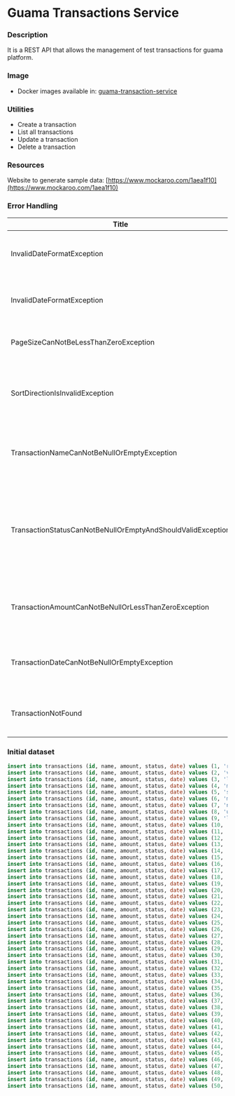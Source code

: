 # Guama Transactions Service

### Description
It is a REST API that allows the management of test transactions for guama platform.

### Image
- Docker images available in: [guama-transaction-service](https://hub.docker.com/r/gamezluisdev/guama-transactions-service)

### Utilities
- Create a transaction
- List all transactions
- Update a transaction
- Delete a transaction

### Resources
Website to generate sample data: [https://www.mockaroo.com/1aea1f10](https://www.mockaroo.com/1aea1f10)

### Error Handling
| Title | Description | Code |
| --- | --- | --- |
| InvalidDateFormatException | The date %s does not have the format ISO 8601 | GUAMA-TS-001 |
| InvalidDateFormatException | The page number can't be less than zero | GUAMA-TS-002 |
| PageSizeCanNotBeLessThanZeroException | The page size can't be less than zero | GUAMA-TS-003 |
| SortDirectionIsInvalidException | The sort direction %s isn't valid direction, use asc or desc | GUAMA-TS-004 |
| TransactionNameCanNotBeNullOrEmptyException | The transaction name can not be null or empty exception | GUAMA-TS-005 |
| TransactionStatusCanNotBeNullOrEmptyAndShouldValidException | The transaction status cannot be null or empty and must be PAID, PENDING or DECLINED | GUAMA-TS-006 |
| TransactionAmountCanNotBeNullOrLessThanZeroException | The transaction amount can't be null or less than zero | GUAMA-TS-007 |
| TransactionDateCanNotBeNullOrEmptyException | The transaction date can not be null or empty exception | GUAMA-TS-008 |
| TransactionNotFound | The transaction with id <%d> was not found | GUAMA-TS-009 |

### Initial dataset
```sql
insert into transactions (id, name, amount, status, date) values (1, 'rutrum at lorem integer', 518627.8, 'REJECTED', '2023-04-04 08:36:11');
insert into transactions (id, name, amount, status, date) values (2, 'vestibulum ac est lacinia', 294122.6, 'PAID', '2023-01-21 02:06:49');
insert into transactions (id, name, amount, status, date) values (3, 'lacinia erat', 140456.61, 'PAID', '2023-07-26 18:29:14');
insert into transactions (id, name, amount, status, date) values (4, 'mauris sit amet eros', 502787.67, 'PENDING', '2023-10-15 21:19:15');
insert into transactions (id, name, amount, status, date) values (5, 'suscipit nulla elit ac', 636293.28, 'PAID', '2023-10-06 07:05:31');
insert into transactions (id, name, amount, status, date) values (6, 'maecenas ut', 811974.89, 'REJECTED', '2023-08-14 16:51:41');
insert into transactions (id, name, amount, status, date) values (7, 'nonummy maecenas tincidunt lacus', 870643.75, 'PAID', '2023-01-29 14:05:43');
insert into transactions (id, name, amount, status, date) values (8, 'urna pretium', 740861.96, 'PAID', '2023-01-09 02:14:41');
insert into transactions (id, name, amount, status, date) values (9, 'luctus cum sociis', 789569.88, 'PAID', '2023-01-20 11:25:21');
insert into transactions (id, name, amount, status, date) values (10, 'posuere metus', 676985.68, 'PAID', '2023-05-16 19:09:43');
insert into transactions (id, name, amount, status, date) values (11, 'duis bibendum', 600573.77, 'PAID', '2023-06-29 05:13:57');
insert into transactions (id, name, amount, status, date) values (12, 'ut erat', 381184.59, 'PAID', '2023-08-18 05:49:46');
insert into transactions (id, name, amount, status, date) values (13, 'lorem vitae mattis', 424356.77, 'PENDING', '2023-02-22 02:56:04');
insert into transactions (id, name, amount, status, date) values (14, 'lectus aliquam sit', 389144.16, 'REJECTED', '2023-11-15 03:06:58');
insert into transactions (id, name, amount, status, date) values (15, 'porttitor lorem id', 332663.89, 'REJECTED', '2023-07-17 18:58:32');
insert into transactions (id, name, amount, status, date) values (16, 'justo nec condimentum neque', 623394.57, 'PAID', '2023-05-22 15:33:46');
insert into transactions (id, name, amount, status, date) values (17, 'mattis egestas metus aenean', 545136.63, 'PAID', '2023-09-25 07:21:41');
insert into transactions (id, name, amount, status, date) values (18, 'dui vel sem', 516636.78, 'PENDING', '2023-08-21 04:48:45');
insert into transactions (id, name, amount, status, date) values (19, 'in lectus pellentesque at', 427786.32, 'REJECTED', '2023-07-06 22:53:41');
insert into transactions (id, name, amount, status, date) values (20, 'vestibulum rutrum rutrum', 668264.5, 'PENDING', '2023-07-06 05:11:12');
insert into transactions (id, name, amount, status, date) values (21, 'eu orci mauris', 601490.62, 'REJECTED', '2023-03-28 11:25:50');
insert into transactions (id, name, amount, status, date) values (22, 'ligula nec', 536568.14, 'PENDING', '2023-08-14 09:09:32');
insert into transactions (id, name, amount, status, date) values (23, 'faucibus cursus urna ut', 857942.83, 'PAID', '2023-03-18 05:57:00');
insert into transactions (id, name, amount, status, date) values (24, 'leo pellentesque ultrices mattis', 747332.0, 'PAID', '2023-05-13 06:25:02');
insert into transactions (id, name, amount, status, date) values (25, 'elementum pellentesque quisque', 119810.04, 'PAID', '2023-09-20 03:53:15');
insert into transactions (id, name, amount, status, date) values (26, 'quis tortor id', 715172.08, 'PAID', '2023-06-20 03:01:34');
insert into transactions (id, name, amount, status, date) values (27, 'condimentum curabitur in', 717127.91, 'PENDING', '2023-01-05 04:09:02');
insert into transactions (id, name, amount, status, date) values (28, 'consectetuer adipiscing elit proin', 607049.67, 'PAID', '2023-03-10 01:18:20');
insert into transactions (id, name, amount, status, date) values (29, 'ac nulla', 484687.04, 'PENDING', '2023-06-20 10:04:30');
insert into transactions (id, name, amount, status, date) values (30, 'volutpat quam pede', 936382.3, 'PENDING', '2023-11-20 17:22:37');
insert into transactions (id, name, amount, status, date) values (31, 'et magnis', 120217.22, 'REJECTED', '2023-12-04 12:53:11');
insert into transactions (id, name, amount, status, date) values (32, 'sit amet justo', 836310.94, 'REJECTED', '2023-02-18 23:19:05');
insert into transactions (id, name, amount, status, date) values (33, 'platea dictumst aliquam augue', 921164.5, 'PENDING', '2023-09-22 12:08:26');
insert into transactions (id, name, amount, status, date) values (34, 'maecenas leo odio condimentum', 485532.07, 'PAID', '2023-03-27 05:53:54');
insert into transactions (id, name, amount, status, date) values (35, 'turpis enim', 476313.11, 'PENDING', '2023-07-16 04:42:51');
insert into transactions (id, name, amount, status, date) values (36, 'sed vestibulum sit amet', 517389.18, 'PAID', '2023-09-15 06:53:09');
insert into transactions (id, name, amount, status, date) values (37, 'diam nam tristique tortor', 914354.29, 'PAID', '2023-10-31 19:16:42');
insert into transactions (id, name, amount, status, date) values (38, 'nulla elit ac nulla', 147093.87, 'PENDING', '2023-12-13 20:23:52');
insert into transactions (id, name, amount, status, date) values (39, 'dignissim vestibulum vestibulum', 109190.2, 'PENDING', '2023-07-30 18:34:20');
insert into transactions (id, name, amount, status, date) values (40, 'felis eu', 360217.18, 'PAID', '2023-03-01 10:17:21');
insert into transactions (id, name, amount, status, date) values (41, 'at feugiat non', 289593.9, 'REJECTED', '2023-04-21 14:51:37');
insert into transactions (id, name, amount, status, date) values (42, 'in blandit ultrices', 770638.56, 'REJECTED', '2023-12-12 06:54:00');
insert into transactions (id, name, amount, status, date) values (43, 'mauris laoreet ut rhoncus', 462960.88, 'REJECTED', '2023-04-06 10:51:55');
insert into transactions (id, name, amount, status, date) values (44, 'platea dictumst aliquam', 351265.43, 'PAID', '2023-05-01 21:54:17');
insert into transactions (id, name, amount, status, date) values (45, 'donec vitae nisi', 423955.46, 'PAID', '2023-04-15 21:26:51');
insert into transactions (id, name, amount, status, date) values (46, 'rutrum ac lobortis vel', 571103.19, 'PENDING', '2023-01-18 09:44:41');
insert into transactions (id, name, amount, status, date) values (47, 'faucibus orci luctus', 808627.33, 'REJECTED', '2023-01-07 15:10:57');
insert into transactions (id, name, amount, status, date) values (48, 'lectus suspendisse potenti in', 940889.86, 'PENDING', '2023-05-07 20:10:29');
insert into transactions (id, name, amount, status, date) values (49, 'tincidunt lacus at velit', 985012.28, 'PAID', '2023-04-02 18:23:08');
insert into transactions (id, name, amount, status, date) values (50, 'velit id pretium iaculis', 479356.58, 'REJECTED', '2023-09-02 00:05:26');
```
